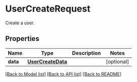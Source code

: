 # UserCreateRequest

Create a user.
## Properties
Name | Type | Description | Notes
------------ | ------------- | ------------- | -------------
**data** | [**UserCreateData**](UserCreateData.md) |  | [optional] 

[[Back to Model list]](README.md#documentation-for-models) [[Back to API list]](README.md#documentation-for-api-endpoints) [[Back to README]](README.md)


